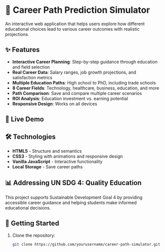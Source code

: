 # 🎯 Career Path Prediction Simulator

An interactive web application that helps users explore how different educational choices lead to various career outcomes with realistic projections.

## ✨ Features

- **Interactive Career Planning**: Step-by-step guidance through education and field selection
- **Real Career Data**: Salary ranges, job growth projections, and satisfaction metrics
- **Multiple Education Paths**: High school to PhD, including trade schools
- **8 Career Fields**: Technology, healthcare, business, education, and more
- **Path Comparison**: Save and compare multiple career scenarios
- **ROI Analysis**: Education investment vs. earning potential
- **Responsive Design**: Works on all devices

## 🚀 Live Demo

## 🛠️ Technologies

- **HTML5** - Structure and semantics
- **CSS3** - Styling with animations and responsive design
- **Vanilla JavaScript** - Interactive functionality
- **Local Storage** - Save career paths

## 📊 Addressing UN SDG 4: Quality Education

This project supports Sustainable Development Goal 4 by providing accessible career guidance and helping students make informed educational decisions.

## 🎯 Getting Started

1. Clone the repository:
   ```bash
   git clone https://github.com/yourusername/career-path-simulator.git

